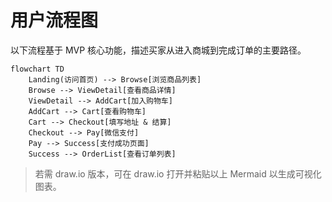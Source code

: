 # 用户流程图

以下流程基于 MVP 核心功能，描述买家从进入商城到完成订单的主要路径。

```mermaid
flowchart TD
    Landing(访问首页) --> Browse[浏览商品列表]
    Browse --> ViewDetail[查看商品详情]
    ViewDetail --> AddCart[加入购物车]
    AddCart --> Cart[查看购物车]
    Cart --> Checkout[填写地址 & 结算]
    Checkout --> Pay[微信支付]
    Pay --> Success[支付成功页面]
    Success --> OrderList[查看订单列表]
```

> 若需 draw.io 版本，可在 draw.io 打开并粘贴以上 Mermaid 以生成可视化图表。 